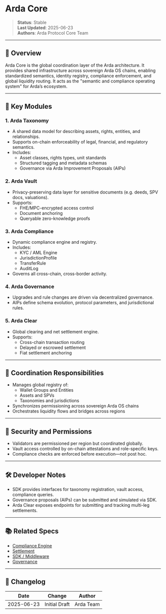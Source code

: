 # Arda Core

> **Status**: Stable  
> **Last Updated**: 2025-06-23  
> **Authors**: Arda Protocol Core Team

---

## 🧭 Overview

Arda Core is the global coordination layer of the Arda architecture. It provides shared infrastructure across sovereign Arda OS chains, enabling standardized semantics, identity registry, compliance enforcement, and global liquidity routing. It acts as the "semantic and compliance operating system" for Arda’s ecosystem.

---

## 🧱 Key Modules

### 1. **Arda Taxonomy**
- A shared data model for describing assets, rights, entities, and relationships.
- Supports on-chain enforceability of legal, financial, and regulatory semantics.
- Includes:
  - Asset classes, rights types, unit standards
  - Structured tagging and metadata schemas
  - Governance via Arda Improvement Proposals (AIPs)

### 2. **Arda Vault**
- Privacy-preserving data layer for sensitive documents (e.g. deeds, SPV docs, valuations).
- Supports:
  - FHE/MPC-encrypted access control
  - Document anchoring
  - Queryable zero-knowledge proofs

### 3. **Arda Compliance**
- Dynamic compliance engine and registry.
- Includes:
  - KYC / AML Engine
  - JurisdictionProfile
  - TransferRule
  - AuditLog
- Governs all cross-chain, cross-border activity.

### 4. **Arda Governance**
- Upgrades and rule changes are driven via decentralized governance.
- AIPs define schema evolution, protocol parameters, and jurisdictional rules.

### 5. **Arda Clear**
- Global clearing and net settlement engine.
- Supports:
  - Cross-chain transaction routing
  - Delayed or escrowed settlement
  - Fiat settlement anchoring

---

## 🔁 Coordination Responsibilities

- Manages global registry of:
  - Wallet Groups and Entities
  - Assets and SPVs
  - Taxonomies and jurisdictions
- Synchronizes permissioning across sovereign Arda OS chains
- Orchestrates liquidity flows and bridges across regions

---

## 🔐 Security and Permissions

- Validators are permissioned per region but coordinated globally.
- Vault access controlled by on-chain attestations and role-specific keys.
- Compliance checks are enforced before execution—not post hoc.

---

## 🛠️ Developer Notes

- SDK provides interfaces for taxonomy registration, vault access, compliance queries.
- Governance proposals (AIPs) can be submitted and simulated via SDK.
- Arda Clear exposes endpoints for submitting and tracking multi-leg settlements.

---

## 📚 Related Specs

- [Compliance Engine](../protocol/compliance-engine.md)
- [Settlement](../protocol/settlement.md)
- [SDK / Middleware](../middleware/sdk.md)
- [Governance](../middleware/governance.md)

---

## 🧭 Changelog

| Date       | Change           | Author       |
|------------|------------------|--------------|
| 2025-06-23 | Initial Draft    | Arda Team    |
